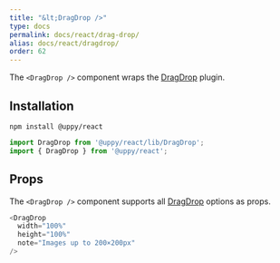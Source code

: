 ```yaml
---
title: "&lt;DragDrop />"
type: docs
permalink: docs/react/drag-drop/
alias: docs/react/dragdrop/
order: 62
---
```


The `<DragDrop />` component wraps the [DragDrop][] plugin.

## Installation

```shell
npm install @uppy/react
```

```js
import DragDrop from '@uppy/react/lib/DragDrop';
import { DragDrop } from '@uppy/react';
```

## Props

The `<DragDrop />` component supports all [DragDrop][] options as props.

```js
<DragDrop
  width="100%"
  height="100%"
  note="Images up to 200×200px"
/>
```

[DragDrop]: /docs/dragdrop/
